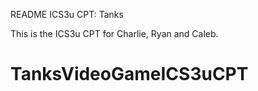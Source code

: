 README
ICS3u CPT: Tanks

This is the ICS3u CPT for Charlie, Ryan and Caleb.

# TanksVideoGameICS3uCPT
